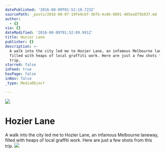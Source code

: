 ```yaml
---
datePublished: '2016-08-09T01:52:10.723Z'
sourcePath: _posts/2016-08-07-19fe9cbf-36fb-4c86-8891-405ea875b937.md
author:
  - {}
via: {}
dateModified: '2016-08-09T01:52:09.991Z'
title: Hozier Lane
publisher: {}
description: >-
  A walk into the city led me to Hozier Lane, an infamous Melbourne laneway,
  filled with heaps of local graffiti work. Here are just a few shots from this
  trip.
starred: false
inFeed: true
hasPage: false
inNav: false
_type: MediaObject

---
```

![](https://the-grid-user-content.s3-us-west-2.amazonaws.com/d391504c-ce96-473b-b1b3-6ff36a1ded5a.jpg)

# Hozier Lane

A walk into the city led me to Hozier Lane, an infamous Melbourne laneway, filled with heaps of local graffiti work. Here are just a few shots from this trip.
![](https://the-grid-user-content.s3-us-west-2.amazonaws.com/d6bb943b-91b0-40b8-b55e-f6acf16a5420.jpg)